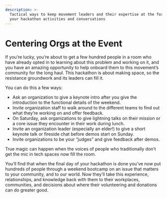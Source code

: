 ```yaml
---
description: >-
  Tactical ways to keep movement leaders and their expertise at the forefront of
  your hackathon activities and conversations
---
```


# Centering Orgs at the Event

If you’re lucky, you’re about to get a few hundred people in a room who have already opted in to learning about this problem and working on it, and you have an amazing opportunity to help onboard them to this movement’s community for the long haul. This hackathon is about making space, so the resistance groundwork and its leaders can fill it.

You can do this a few ways:

* Ask an organization to give a keynote intro after you give the introduction to the functional details of the weekend.
* Invite organization staff to walk around to the different teams to find out what they’re working on and offer feedback.
* On Saturday, ask organizations to give lightning talks on their mission or a core issue they encounter in their work during lunch. 
* Invite an organization leader \(especially an elder!\) to give a short keynote talk or fireside chat before demos start on Sunday.
* Invite organizations to be your “judges” and give feedback after demos.

True magic can happen when the voices of people who traditionally don’t get the mic in tech spaces now fill the room. 

You’ll find that when the final day of your hackathon is done you’ve now put hundreds of people through a weekend bootcamp on an issue that matters to your community, and to our world. Now they’ll take this experience, relationships, and knowledge back with them to their workplaces, communities, and decisions about where their volunteering and donations can do greater good.  


